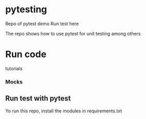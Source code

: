 # pytesting
Repo of pytest demo
Run test here

The repo shows how to use pytest for unit testing among others

# Run code
tutorials 
### Mocks


## Run test with pytest

Yo run this repo, install the modules in requirements.txt
